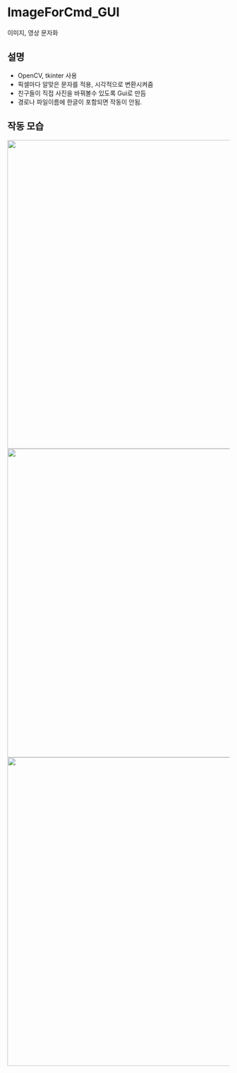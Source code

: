 # ImageForCmd_GUI
이미지, 영상 문자화

## 설명
* OpenCV, tkinter 사용
* 픽셀마다 알맞은 문자를 적용, 시각적으로 변환시켜줌
* 친구들이 직접 사진을 바꿔볼수 있도록 Gui로 만듬
* 경로나 파일이름에 한글이 포함되면 작동이 안됨.

## 작동 모습
<div>
  <img width="700" src="https://user-images.githubusercontent.com/59993347/89155748-67243380-d5a4-11ea-8255-9597c122743c.png">
  <img width="700" src="https://user-images.githubusercontent.com/59993347/89155756-6be8e780-d5a4-11ea-97f5-40443d76efe5.png">
  <img width="700" src="https://user-images.githubusercontent.com/59993347/89155894-b702fa80-d5a4-11ea-9722-5b274e7b90e9.png">
</div>

